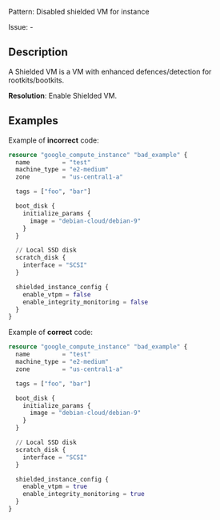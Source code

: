 Pattern: Disabled shielded VM for instance

Issue: -

## Description

A Shielded VM is a VM with enhanced defences/detection for rootkits/bootkits.

**Resolution**: Enable Shielded VM.

## Examples

Example of **incorrect** code:

```terraform
resource "google_compute_instance" "bad_example" {
  name         = "test"
  machine_type = "e2-medium"
  zone         = "us-central1-a"

  tags = ["foo", "bar"]

  boot_disk {
    initialize_params {
      image = "debian-cloud/debian-9"
    }
  }

  // Local SSD disk
  scratch_disk {
    interface = "SCSI"
  }

  shielded_instance_config {
    enable_vtpm = false
    enable_integrity_monitoring = false
  }
}
```

Example of **correct** code:

```terraform
resource "google_compute_instance" "bad_example" {
  name         = "test"
  machine_type = "e2-medium"
  zone         = "us-central1-a"

  tags = ["foo", "bar"]

  boot_disk {
    initialize_params {
      image = "debian-cloud/debian-9"
    }
  }

  // Local SSD disk
  scratch_disk {
    interface = "SCSI"
  }

  shielded_instance_config {
    enable_vtpm = true
    enable_integrity_monitoring = true
  }
}
```